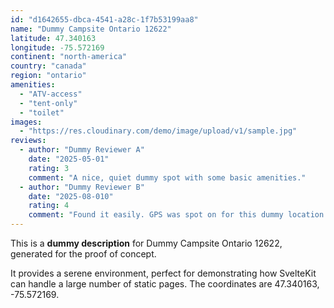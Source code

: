 ```yaml
---
id: "d1642655-dbca-4541-a28c-1f7b53199aa8"
name: "Dummy Campsite Ontario 12622"
latitude: 47.340163
longitude: -75.572169
continent: "north-america"
country: "canada"
region: "ontario"
amenities:
  - "ATV-access"
  - "tent-only"
  - "toilet"
images:
  - "https://res.cloudinary.com/demo/image/upload/v1/sample.jpg"
reviews:
  - author: "Dummy Reviewer A"
    date: "2025-05-01"
    rating: 3
    comment: "A nice, quiet dummy spot with some basic amenities."
  - author: "Dummy Reviewer B"
    date: "2025-08-010"
    rating: 4
    comment: "Found it easily. GPS was spot on for this dummy location."
---
```


This is a **dummy description** for Dummy Campsite Ontario 12622, generated for the proof of concept.

It provides a serene environment, perfect for demonstrating how SvelteKit can handle a large number of static pages. The coordinates are 47.340163, -75.572169.
